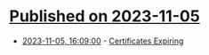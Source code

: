# [Published on 2023-11-05](index.md)

* [2023-11-05, 16:09:00](https://soylentnews.org/meta/article.pl?sid=23/11/05/168231&from=rss) - [Certificates Expiring](https://soylentnews.org/meta/article.pl?sid=23/11/05/168231&from=rss)
